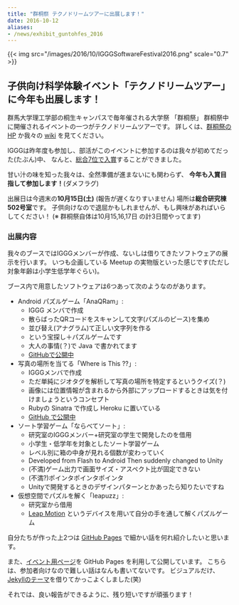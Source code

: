 ```yaml
---
title: "群桐祭 テクノドリームツアーに出展します！"
date: 2016-10-12
aliases:
- /news/exhibit_guntohfes_2016
---
```


{{< img src="/images/2016/10/IGGGSoftwareFestival2016.png" scale="0.7" >}}

## 子供向け科学体験イベント「テクノドリームツアー」に今年も出展します！

群馬大学理工学部の桐生キャンパスで毎年催される大学祭 「群桐祭」
群桐祭中に開催されるイベントの一つがテクノドリームツアーです。
詳しくは、[群桐祭のHP](http://guntohfes.com/) か我々の [wiki](https://scrapbox.io/iggg/%E7%BE%A4%E6%A1%90%E7%A5%AD_2016) を見てください。

IGGGは昨年度も参加し、部活がこのイベントに参加するのは我々が初めてだった(たぶん)中、
なんと、[総合7位で入賞](//www.iggg.org/news/result_of_guntohfes_2015/)することができました。

甘い汁の味を知った我々は、全然準備が進まないにも関わらず、
**今年も入賞目指して参加します！**(ダメフラグ)

出展日は今週末の**10月15日(土)** (報告が遅くなりすいません)
場所は**総合研究棟502号室**です。
子供向けなので退屈かもしれませんが、もし興味があればいらしてください！
(※ 群桐祭自体は10月15,16,17日 の計3日間やってます)

### 出展内容

我々のブースではIGGGメンバーが作成、ないしは借りてきたソフトウェアの展示を行います。
いつも企画している Meetup の実物版といった感じです(ただし対象年齢は小学生低学年ぐらい)。

ブース内で用意したソフトウェアは6つあって次のようなのがあります。

* Android パズルゲーム「AnaQRam」:
    * IGGG メンバで作成
    * 散らばったQRコードをスキャンして文字(パズルのピース)を集め
    * 並び替え(アナグラム)て正しい文字列を作る
    * という宝探し＋パズルゲームです
    * 大人の事情(？)で Java で書かれてます
    * [GitHubで公開中](https://github.com/matsubara0507/AnaQRam)
* 写真の場所を当てる「Where is This ??」:
    * IGGGメンバで作成
    * ただ単純にジオタグを解析して写真の場所を特定するというクイズ(？)
    * 画像には位置情報が含まれるから外部にアップロードするときは気を付けましょうというコンセプト
    * Rubyの Sinatra で作成し Heroku に置いている
    * [GitHub で公開中](https://github.com/atpons/exifchan)
* ソート学習ゲーム「ならべてソート」:
    * 研究室のIGGGメンバー+研究室の学生で開発したのを借用
    * 小学生・低学年を対象としたソート学習ゲーム
    * レベル別に箱の中身が見れる個数が変わっていく
    * Developed from Flash to Android Then suddenly changed to Unity
    * (不満)ゲーム出力で画面サイズ・アスペクト比が固定できない
    * (不満?)ポインタポインタポインタ
    * Unityで開発するときのデザインパターンとかあったら知りたいですね
* 仮想空間でパズルを解く「leapuzz」:
    * 研究室から借用
    * [Leap Motion](https://www.leapmotion.com/?lang=jp) というデバイスを用いて自分の手を通して解くパズルゲーム

自分たちが作った上2つは [GitHub Pages](http://iggg.github.io/) で細かい話を何れ紹介したいと思います。

また、[イベント用ページ](https://iggg.github.io/guntoh-fes/)を GitHub Pages を利用して公開しています。
こちらは、参加者向けなので難しい話はなんも書いてないです。
ビジュアルだけ、[Jekyllのテーマ](https://github.com/volny/creative-theme-jekyll)を借りてかっこよくしました(笑)

それでは、良い報告ができるように、残り短いですが頑張ります！
